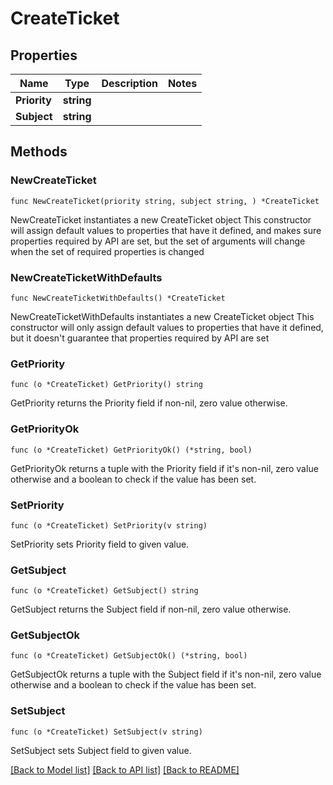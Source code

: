 # CreateTicket

## Properties

Name | Type | Description | Notes
------------ | ------------- | ------------- | -------------
**Priority** | **string** |  | 
**Subject** | **string** |  | 

## Methods

### NewCreateTicket

`func NewCreateTicket(priority string, subject string, ) *CreateTicket`

NewCreateTicket instantiates a new CreateTicket object
This constructor will assign default values to properties that have it defined,
and makes sure properties required by API are set, but the set of arguments
will change when the set of required properties is changed

### NewCreateTicketWithDefaults

`func NewCreateTicketWithDefaults() *CreateTicket`

NewCreateTicketWithDefaults instantiates a new CreateTicket object
This constructor will only assign default values to properties that have it defined,
but it doesn't guarantee that properties required by API are set

### GetPriority

`func (o *CreateTicket) GetPriority() string`

GetPriority returns the Priority field if non-nil, zero value otherwise.

### GetPriorityOk

`func (o *CreateTicket) GetPriorityOk() (*string, bool)`

GetPriorityOk returns a tuple with the Priority field if it's non-nil, zero value otherwise
and a boolean to check if the value has been set.

### SetPriority

`func (o *CreateTicket) SetPriority(v string)`

SetPriority sets Priority field to given value.


### GetSubject

`func (o *CreateTicket) GetSubject() string`

GetSubject returns the Subject field if non-nil, zero value otherwise.

### GetSubjectOk

`func (o *CreateTicket) GetSubjectOk() (*string, bool)`

GetSubjectOk returns a tuple with the Subject field if it's non-nil, zero value otherwise
and a boolean to check if the value has been set.

### SetSubject

`func (o *CreateTicket) SetSubject(v string)`

SetSubject sets Subject field to given value.



[[Back to Model list]](../README.md#documentation-for-models) [[Back to API list]](../README.md#documentation-for-api-endpoints) [[Back to README]](../README.md)


